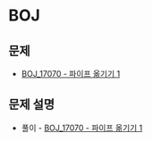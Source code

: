 # BOJ

## 문제

- [BOJ_17070 - 파이프 옮기기 1](https://www.acmicpc.net/problem/17070)

## 문제 설명

- 풀이 - [BOJ_17070 - 파이프 옮기기 1](https://github.com/Meantint/Baekjoon/tree/master/Gold%20V/BOJ_17070)
